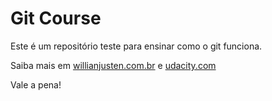 # Git Course

Este é um repositório teste para ensinar como o git funciona.

Saiba mais em [willianjusten.com.br](http://willianjusten.com.br) e [udacity.com](https://br.udacity.com)

Vale a pena!
